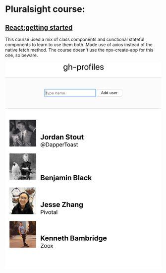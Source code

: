 
# Pluralsight course: 

## [React:getting started](https://app.pluralsight.com/library/courses/react-js-getting-started/table-of-contents)


This course used a mix of class components and cunctional stateful components to learn to use them both.
Made use of axios instead of the native fetch method.
The course doesn't use the npx-create-app for this one, so beware.

![preview](https://github.com/bennami/gh-cards-api/blob/master/preview.png)


